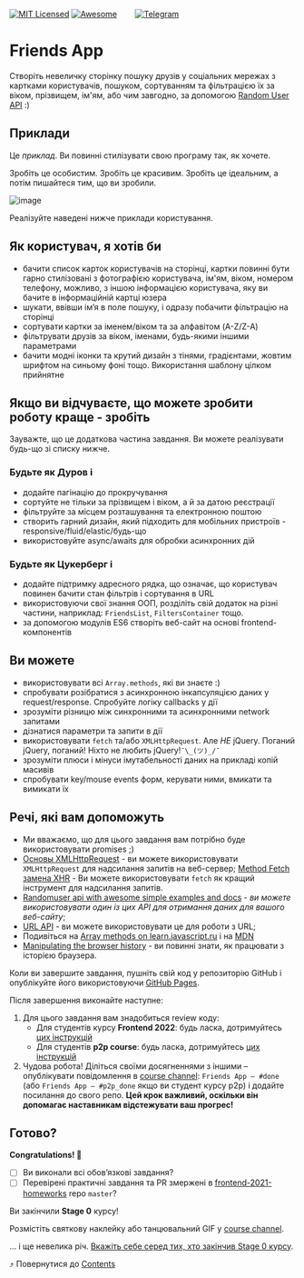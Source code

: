 [![MIT Licensed][icon-mit]][license]
[![Awesome][icon-awesome]][awesome]
&nbsp;&nbsp;&nbsp;&nbsp;&nbsp;&nbsp;
[![Telegram][icon-chat]][chat]

# Friends App

Створіть невеличку сторінку пошуку друзів у соціальних мережах з картками користувачів,
пошуком, сортуванням та фільтрацією їх за віком, прізвищем, ім'ям,
або чим завгодно, за допомогою [Random User API](https://randomuser.me) :)

## Приклади

Це *приклад*. Ви повинні стилізувати свою програму так, як хочете.

Зробіть це особистим. Зробіть це красивим. Зробіть це ідеальним, а потім пишайтеся тим, що ви зробили.

![image](https://i.imgur.com/5tcpqcY.png)

Реалізуйте наведені нижче приклади користування.

## Як користувач, я хотів би

* бачити список карток користувачів на сторінці, картки повинні бути гарно стилізовані з фотографією користувача, ім'ям, віком, номером телефону, можливо, з іншою інформацією користувача, яку ви бачите в інформаційній картці юзера
* шукати, ввівши ім’я в поле пошуку, і одразу побачити фільтрацію на сторінці
* сортувати картки за іменем/віком та за алфавітом (A-Z/Z-A)
* фільтрувати друзів за віком, іменами, будь-якими іншими параметрами
* бачити модні іконки та крутий дизайн з тінями, градієнтами, жовтим шрифтом на синьому фоні тощо. Використання шаблону цілком прийнятне

## Якщо ви відчуваєте, що можете зробити роботу краще - зробіть

Зауважте, що це додаткова частина завдання. Ви можете реалізувати будь-що зі списку нижче.

### Будьте як Дуров і

* додайте пагінацію до прокручування
* сортуйте не тільки за прізвищем і віком, а й за датою реєстрації
* фільтруйте за місцем розташування та електронною поштою
* створить гарний дизайн, який підходить для мобільних пристроїв - responsive/fluid/elastic/будь-що
* використовуйте async/awaits для обробки асинхронних дій

### Будьте як Цукерберг і

* додайте підтримку адресного рядка, що означає, що користувач повинен бачити стан фільтрів і сортування в URL
* використовуючи свої знання ООП, розділіть свій додаток на різні частини, наприклад: `FriendsList`, `FiltersContainer` тощо.
* за допомогою модулів ES6 створіть веб-сайт на основі frontend-компонентів

## Ви можете

* використовувати всі `Array.methods`, які ви знаєте :)
* спробувати розібратися з асинхронною інкапсуляцією даних у request/response. Спробуйте логіку callbacks у дії
* зрозуміти різницю між синхронними та асинхронними network запитами
* дізнатися параметри та запити в дії
* використовувати `fetch` та/або `XMLHttpRequest`. Але *НЕ* jQuery. Поганий jQuery, поганий! Ніхто не любить jQuery!`¯\_(ツ)_/¯`
* зрозуміти плюси і мінуси імутабельності даних на прикладі копій масивів
* спробувати key/mouse events форм, керувати ними, вмикати та вимикати їх

## Речі, які вам допоможуть

* Ми вважаємо, що для цього завдання вам потрібно буде використовувати promises ;)
* [Основы XMLHttpRequest](https://learn.javascript.ru/xmlhttprequest) - ви
  можете використовувати `XMLHttpRequest` для надсилання запитів на веб-сервер;
  [Method Fetch замена XHR](https://learn.javascript.ru/fetch) - Ви можете використовувати `fetch` як кращий інструмент для надсилання запитів.
* [Randomuser api with awesome simple examples and docs](https://randomuser.me) -
  _ви можете використовувати один із цих API для отримання даних для вашого веб-сайту_;
* [URL API](https://developer.mozilla.org/en-US/docs/Web/API/URL) - ви можете використовувати
  це для роботи з URL;
* Подивіться на  [Array methods on learn.javascript.ru](https://learn.javascript.ru/array-methods) і на [MDN](https://developer.mozilla.org/en-US/docs/Web/JavaScript/Reference/Global_Objects/Array)
* [Manipulating the browser history](https://developer.mozilla.org/en-US/docs/Web/API/History_API) -
  ви повинні знати, як працювати з історією браузера.

Коли ви завершите завдання, пушніть свій код у репозиторію GitHub і опублікуйте
його використовуючи [GitHub Pages](https://pages.github.com).

Після завершення виконайте наступне:
1. Для цього завдання вам знадобиться review коду:
   - Для студентів курсу **Frontend 2022**: будь ласка, дотримуйтесь [цих інструкцій](https://github.com/kottans/frontend-2021-homeworks/blob/master/README.md)
   - Для студентів **p2p course**: будь ласка, дотримуйтесь [цих інструкцій](https://github.com/kottans/frontend-2019-p2p/blob/master/CONTRIBUTING.md)
1. Чудова робота! Діліться своїми досягненнями з іншими –
   опублікувати повідомлення в [course channel][chat]:
   `Friends App — #done` (або `Friends App — #p2p_done` якщо ви студент курсу p2p) і додайте посилання до свого репо. **Цей крок важливий, оскільки він допомагає наставникам відстежувати ваш прогрес!**

## Готово?


__Congratulations! 🎉__

* [ ] Ви виконали всі обов’язкові завдання?
* [ ] Перевірені практичні завдання та
      PR змержені в
      [frontend-2021-homeworks](https://github.com/kottans/frontend-2021-homeworks)
      repo `master`?

Ви закінчили __Stage 0__ курсу!

Розмістіть святкову наклейку або танцювальний GIF
у [course channel][chat].


... і ще невелика річ.
[Вкажіть себе серед тих, хто закінчив Stage 0 курсу](../students/stage0-finishers.md).

⤴️ Повернутися до [Contents](../contents.md)


[icon-chat]: https://img.shields.io/badge/chat-on%20telegram-blue.svg
[icon-mit]: https://img.shields.io/badge/license-MIT-blue.svg
[icon-awesome]: https://cdn.rawgit.com/sindresorhus/awesome/d7305f38d29fed78fa85652e3a63e154dd8e8829/media/badge.svg

[license]: https://github.com/Kottans/web/blob/master/LICENSE.md
[awesome]: https://github.com/sindresorhus/awesome#front-end-development
[chat]: https://t.me/joinchat/CX8EF1JmLm9IM6J6oy2U7Q
